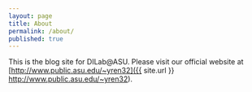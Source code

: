 ```yaml
---
layout: page
title: About
permalink: /about/
published: true
---
```


This is the blog site for DILab@ASU. Please visit our official website at [http://www.public.asu.edu/~yren32]({{ site.url }} http://www.public.asu.edu/~yren32).
